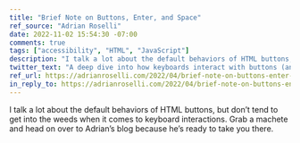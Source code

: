 ```yaml
---
title: "Brief Note on Buttons, Enter, and Space"
ref_source: "Adrian Roselli"
date: 2022-11-02 15:54:30 -07:00
comments: true
tags: ["accessibility", "HTML", "JavaScript"]
description: "I talk a lot about the default behaviors of HTML buttons, but don’t tend to get into the weeds when it comes to keyboard interactions. Grab a machete and head on over to Adrian’s blog because he’s ready to take you there."
twitter_text: "A deep dive into how keyboards interact with buttons (and what you need to consider when building a custom button control)"
ref_url: https://adrianroselli.com/2022/04/brief-note-on-buttons-enter-and-space.html
in_reply_to: https://adrianroselli.com/2022/04/brief-note-on-buttons-enter-and-space.html
---
```


I talk a lot about the default behaviors of HTML buttons, but don’t tend to get into the weeds when it comes to keyboard interactions. Grab a machete and head on over to Adrian’s blog because he’s ready to take you there.


<!-- Note: Twitter, CodePen, and YouTube links will automatically be embedded. -->

